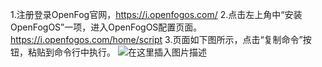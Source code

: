 1.注册登录OpenFog官网，https://i.openfogos.com/
2.点击左上角中“安装OpenFogOS”一项，进入OpenFogOS配置页面。https://i.openfogos.com/home/script
3.页面如下图所示，点击“复制命令”按钮，粘贴到命令行中执行。
![在这里插入图片描述](https://img-blog.csdnimg.cn/20190516190733660.png?x-oss-process=image/watermark,type_ZmFuZ3poZW5naGVpdGk,shadow_10,text_aHR0cHM6Ly9ibG9nLmNzZG4ubmV0L3dlaXhpbl80NDM4ODUxMQ==,size_16,color_FFFFFF,t_70)